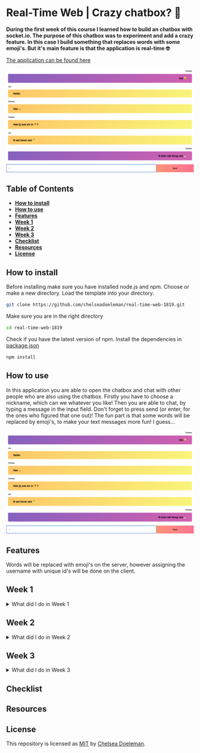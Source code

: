 # Real-Time Web | Crazy chatbox? 🤷‍

**During the first week of this course I learned how to build an chatbox with socket.io. The purpose of this chatbox was to experiment and add a crazy feature. In this case I build something that replaces words with some emoji's. But it's main feature is that the application is real-time 🤓**

[The application can be found here](https://real-time-web-chelsea.herokuapp.com/)

![Chatbox](./docs/chatapp.png)

## Table of Contents
* **[How to install](#how-to-install)**
* **[How to use](#how-to-use)**
* **[Features](#features)**
* **[Week 1](#week-1)**
* **[Week 2](#week-2)**
* **[Week 3](#week-3)**
* **[Checklist](#checklist)**
* **[Resources](#resources)**
* **[License](#license)**

## How to install

Before installing make sure you have installed node.js and npm.
Choose or make a new directory.
Load the template into your directory.

```bash
git clone https://github.com/chelseadoeleman/real-time-web-1819.git
```

Make sure you are in the right directory 
```bash
cd real-time-web-1819
```

Check if you have the latest version of npm.
Install the dependencies in [package.json](./package.json)
```bash
npm install
```

## How to use

In this application you are able to open the chatbox and chat with other people who are also using the chatbox. Firstly you have to choose a nickname, which can we whatever you like! Then you are able to chat, by typing a message in the input field. Don't forget to press send (or enter, for the ones who figured that one out)! The fun part is that some words will be replaced by emoji's, to make your text messages more fun! I guess...

![Chatbox](./docs/chatapp.png)

## Features

Words will be replaced with emoji's on the server, however assigning the username with unique id's will be done on the client. 

## Week 1
<details>
  <summary>What did I do in Week 1</summary>
  See main readme.
</details>

## Week 2
<details>
  <summary>What did I do in Week 2</summary>
  We're not there yet, coming soon...
</details>

## Week 3
<details>
  <summary>What did I do in Week 3</summary>
  We're not there yet, coming soon...
</details>


## Checklist

## Resources

## License
This repository is licensed as [MIT](LICENSE) by [Chelsea Doeleman](https://github.com/chelseadoeleman).

[socket.io]:https://socket.io/
[socket.io chat]:https://socket.io/demos/chat/
[npm]:https://docs.npmjs.com/cli/run-script
[markdown]:https://guides.github.com/features/mastering-markdown/
[heroku]:https://www.heroku.com/